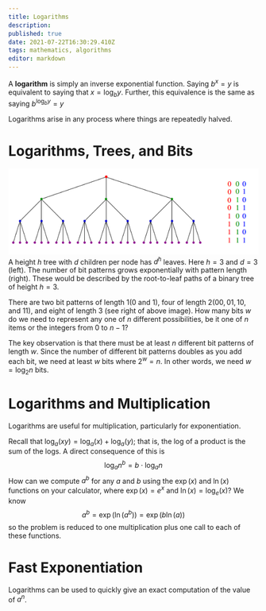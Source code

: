 ```yaml
---
title: Logarithms
description: 
published: true
date: 2021-07-22T16:30:29.410Z
tags: mathematics, algorithms
editor: markdown
---
```


A **logarithm** is simply an inverse exponential function. Saying $b^{x}=y$ is equivalent to saying that $x=\log _{b} y .$ Further, this equivalence is the same as saying $b^{\log _{b} y}=y$

Logarithms arise in any process where things are repeatedly halved.

# Logarithms, Trees, and Bits
![tree_fig.png](/tree_fig.png)
A height $h$ tree with $d$ children per node has $d^{h}$ leaves. Here $h=3$ and $d=3$ (left). The number of bit patterns grows exponentially with pattern length (right). These would be described by the root-to-leaf paths of a binary tree of height $h=3$.

There are two bit patterns of length $1(0$ and 1$)$, four of length $2(00,01,10$, and 11), and eight of length 3 (see right of above image). How many bits $w$ do we need to represent any one of $n$ different possibilities, be it one of $n$ items or the integers from 0 to $n-1 ?$

The key observation is that there must be at least $n$ different bit patterns of length $w$. Since the number of different bit patterns doubles as you add each bit, we need at least $w$ bits where $2^{w}=n$. In other words, we need $w=\log _{2} n$ bits.

# Logarithms and Multiplication
Logarithms are useful for multiplication, particularly for exponentiation. 

Recall that $\log _{a}(x y)=\log _{a}(x)+\log _{a}(y) ;$ that is, the log of a product is the sum of the logs. A direct consequence of this is
$$
\log _{a} n^{b}=b \cdot \log _{a} n
$$
How can we compute $a^{b}$ for any $a$ and $b$ using the $\exp (x)$ and $\ln (x)$ functions on your calculator, where $\exp (x)=e^{x}$ and $\ln (x)=\log _{e}(x) ?$ We know
$$
a^{b}=\exp \left(\ln \left(a^{b}\right)\right)=\exp (b \ln (a))
$$
so the problem is reduced to one multiplication plus one call to each of these functions.

# Fast Exponentiation
Logarithms can be used to quickly give an exact computation of the value of $a^n$. 